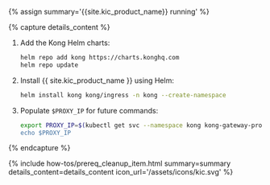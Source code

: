 {% assign summary='{{site.kic_product_name}} running' %}

{% capture details_content %}

1. Add the Kong Helm charts:

   ```bash
   helm repo add kong https://charts.konghq.com
   helm repo update
   ```

1. Install {{ site.kic_product_name }} using Helm:

   ```bash
   helm install kong kong/ingress -n kong --create-namespace
   ```

1. Populate `$PROXY_IP` for future commands:

   ```bash
   export PROXY_IP=$(kubectl get svc --namespace kong kong-gateway-proxy -o jsonpath='{range .status.loadBalancer.ingress[0]}{@.ip}{@.hostname}{end}'')
   echo $PROXY_IP
   ```

{% endcapture %}

{% include how-tos/prereq_cleanup_item.html summary=summary details_content=details_content icon_url='/assets/icons/kic.svg' %}
